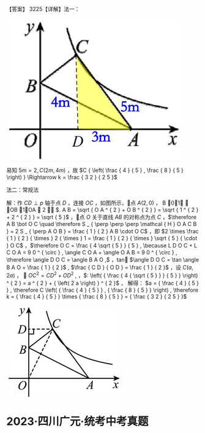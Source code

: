 【答案】 3225【详解】法一：

![](<../../qs_image_DB/专题1-3_“12345”模型·选填压轴必备大招（共3种类型）（解析版）__/bdc416e4438f534e4cd10a7ba569fe15d9236f3b774cd95f575a24a8d93c8f5d.jpg>)

易知 $5 m = 2 , C \left( 2 m , 4 m \right)$ ，故 $C { \left( \frac { 4 } { 5 } , \frac { 8 } { 5 } \right) } \Rightarrow k = \frac { 3 2 } { 2 5 }$

法二：常规法

解：作 $C D \perp p$ 轴于点 $D$ ，连接 $O C$ ，如图所示，点 $A { \left( 2 , 0 \right) }$ ， B 0，1 ，OB 1，OA  2 ， $. A B = \sqrt { O A ^ { 2 } + O B ^ { 2 } } = \sqrt { 1 ^ { 2 } + 2 ^ { 2 } } = \sqrt { 5 }$ ，点 $O$ 关于直线 $A B$ 的对称点为点 $C$ ，$\therefore A B \bot O C \quad \therefore S _ { \perp \perp \perp \mathcal { H } O A C B } = 2 S _ { \perp A O B } = \frac { 1 } { 2 } A B \cdot O C$ ，即 $2 \times \frac { 1 } { 2 } { \times } 2 { \times } 1 = \frac { 1 } { 2 } { \times } \sqrt { 5 } { \cdot } O C$ ，$\therefore O C = \frac { 4 \sqrt { 5 } } { 5 } , \because L D O C + L C O A = 9 0 ^ { \circ } , \angle C O A + \angle O A B = 9 0 ^ { \circ } , \therefore \angle D O C = \angle B A O ,$ ，tan $\angle D O C = \tan \angle B A O = \frac { 1 } { 2 }$ , $\frac { C D } { O D } = \frac { 1 } { 2 }$ ，设 $C \left( a , 2 a \right)$ ，  $O C ^ { 2 } = C D ^ { 2 } + O D ^ { 2 } \ ,$ ，$: \left( { \frac { 4 { \sqrt { 5 } } } { 5 } } \right) ^ { 2 } = a ^ { 2 } + { \left( 2 a \right) } ^ { 2 }$ ， 解得： $a = { \frac { 4 } { 5 } } , \therefore C \left( { \frac { 4 } { 5 } } , { \frac { 8 } { 5 } } \right) , \therefore k = { \frac { 4 } { 5 } } \times { \frac { 8 } { 5 } } = { \frac { 3 2 } { 2 5 } }$

![](<../../qs_image_DB/专题1-3_“12345”模型·选填压轴必备大招（共3种类型）（解析版）__/ec6f7b812561f74229836e95e08d1b5135a68a1ea23bf8a4527c82eb09c5a40e.jpg>)

# 2023·四川广元·统考中考真题
